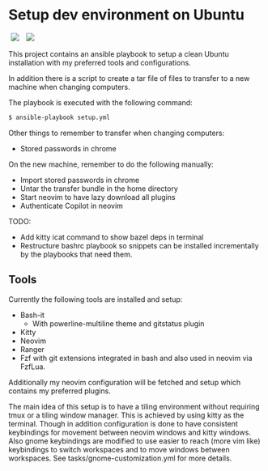 Setup dev environment on Ubuntu
===============================
<p>
    <img src="https://img.shields.io/github/license/bagge/ubuntu_dev_setup" hspace="5" >
    <img src="https://github.com/bagge/ubuntu_dev_setup/actions/workflows/ci.yml/badge.svg?event=push" hspace="5" >
</p>

This project contains an ansible playbook to setup a clean Ubuntu installation
with my preferred tools and configurations.

In addition there is a script to create a tar file of files to transfer to
a new machine when changing computers.

The playbook is executed with the following command:

```bash
$ ansible-playbook setup.yml
```

Other things to remember to transfer when changing computers:
- Stored passwords in chrome

On the new machine, remember to do the following manually:
- Import stored passwords in chrome
- Untar the transfer bundle in the home directory
- Start neovim to have lazy download all plugins
- Authenticate Copilot in neovim

TODO:
- Add kitty icat command to show bazel deps in terminal
- Restructure bashrc playbook so snippets can be installed incrementally by
  the playbooks that need them.

## Tools

Currently the following tools are installed and setup:
- Bash-it
  - With powerline-multiline theme and gitstatus plugin
- Kitty
- Neovim
- Ranger
- Fzf with git extensions integrated in bash and also used in neovim via
  FzfLua.

Additionally my neovim configuration will be fetched and setup which contains
my preferred plugins.

The main idea of this setup is to have a tiling environment without requiring
tmux or a tiling window manager.
This is achieved by using kitty as the terminal.
Though in addition configuration is done to have consistent keybindings for
movement between neovim windows and kitty windows. Also gnome keybindings are
modified to use easier to reach (more vim like) keybindings to switch workspaces
and to move windows between workspaces. See tasks/gnome-customization.yml for
more details.
